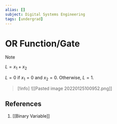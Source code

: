 ```yaml
---
alias: []
subject: Digital Systems Engineering
tags: [undergrad]
---
```

# OR Function/Gate

> [!note]
> $L = x_1 + x_2$
> 
> $L = 0$ if $x_1=0$ and $x_2=0$. Otherwise, $L = 1$.

> [!info]
> ![[Pasted image 20220125100952.png]]

## References
1. [[Binary Variable]]